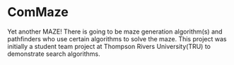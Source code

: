 ComMaze
=======

Yet another MAZE! There is going to be maze generation algorithm(s) and pathfinders who use certain algorithms to solve the maze. This project was initially a student team project at Thompson Rivers University(TRU) to demonstrate search algorithms.
